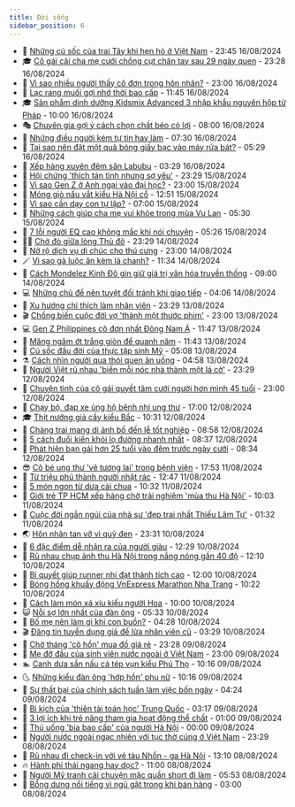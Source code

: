 ```yaml
---
title: Đời sống
sidebar_position: 6
---
```


<!-- vnexpress-doi-song:START -->
- 🚀 [Những cú sốc của trai Tây khi hẹn hò ở Việt Nam](https://vnexpress.net/nhung-cu-soc-cua-trai-tay-khi-hen-ho-o-viet-nam-4782292.html) - 23:45 16/08/2024
- 🎓 [Cô gái cãi cha mẹ cưới chồng cụt chân tay sau 29 ngày quen](https://vnexpress.net/co-gai-cai-cha-me-cuoi-chong-cut-chan-tay-sau-29-ngay-quen-4782067.html) - 23:28 16/08/2024
- 🚦 [Vì sao nhiều người thấy cô đơn trong hôn nhân?](https://vnexpress.net/vi-sao-nhieu-nguoi-thay-co-don-trong-hon-nhan-4782434.html) - 23:00 16/08/2024
- 🦣 [Lạc rang muối gợi nhớ thời bao cấp](https://vnexpress.net/lac-rang-muoi-goi-nho-thoi-bao-cap-4782168.html) - 11:45 16/08/2024
- 🎓 [Sản phẩm dinh dưỡng Kidsmix Advanced 3 nhập khẩu nguyên hộp từ Pháp](https://vnexpress.net/san-pham-dinh-duong-kidsmix-advanced-3-nhap-khau-nguyen-hop-tu-phap-4781894.html) - 10:00 16/08/2024
- 🎭 [Chuyên gia gợi ý cách chọn chất béo có lợi](https://vnexpress.net/chuyen-gia-goi-y-cach-chon-chat-beo-co-loi-4779740.html) - 08:00 16/08/2024
- 🦅 [Những điều người kém tự tin hay làm](https://vnexpress.net/nhung-dieu-nguoi-kem-tu-tin-hay-lam-4782211.html) - 07:30 16/08/2024
- 🎃 [Tại sao nên đặt một quả bóng giấy bạc vào máy rửa bát?](https://vnexpress.net/tai-sao-nen-dat-mot-qua-bong-giay-bac-vao-may-rua-bat-4781941.html) - 05:29 16/08/2024
- 💪 [Xếp hàng xuyên đêm săn Labubu](https://vnexpress.net/xep-hang-xuyen-dem-san-labubu-4782015.html) - 03:29 16/08/2024
- 🐻 [Hội chứng &#39;thích tán tỉnh nhưng sợ yêu&#39;](https://vnexpress.net/hoi-chung-thich-tan-tinh-nhung-so-yeu-4780601.html) - 23:29 15/08/2024
- 🧠 [Vì sao Gen Z ở Anh ngại vào đại học?](https://vnexpress.net/vi-sao-gen-z-o-anh-ngai-vao-dai-hoc-4781986.html) - 23:00 15/08/2024
- 🐘 [Móng giò nấu vắt kiểu Hà Nội cổ](https://vnexpress.net/doi-song-cooking-mong-gio-nau-vat-kieu-ha-noi-co-4781810.html) - 12:51 15/08/2024
- 👹 [Vì sao cần dạy con tự lập?](https://vnexpress.net/vi-sao-can-day-con-tu-lap-4781544.html) - 07:00 15/08/2024
- 💂 [Những cách giúp cha mẹ vui khỏe trong mùa Vu Lan](https://vnexpress.net/nhung-cach-giup-cha-me-vui-khoe-trong-mua-vu-lan-4781759.html) - 05:30 15/08/2024
- 🦍 [7 lỗi người EQ cao không mắc khi nói chuyện](https://vnexpress.net/7-loi-nguoi-eq-cao-khong-mac-khi-noi-chuyen-4781519.html) - 05:26 15/08/2024
- 🧑‍🏫 [Chờ đò giữa lòng Thủ đô](https://vnexpress.net/cho-do-giua-long-thu-do-4781536.html) - 23:29 14/08/2024
- 🧰 [Nở rộ dịch vụ di chúc cho thú cưng](https://vnexpress.net/no-ro-dich-vu-di-chuc-cho-thu-cung-4780939.html) - 23:00 14/08/2024
- 🪄 [Vì sao gà luộc ăn kèm lá chanh?](https://vnexpress.net/doi-song-cooking-vi-sao-ga-luoc-an-kem-la-chanh-4781403.html) - 11:34 14/08/2024
- 🐲 [Cách Mondelez Kinh Đô gìn giữ giá trị văn hóa truyền thống](https://vnexpress.net/cach-mondelez-kinh-do-gin-giu-gia-tri-van-hoa-truyen-thong-4780944.html) - 09:00 14/08/2024
- 💻 [Những chủ đề nên tuyệt đối tránh khi giao tiếp](https://vnexpress.net/nhung-chu-de-nen-tuyet-doi-tranh-khi-giao-tiep-4781352.html) - 04:06 14/08/2024
- 🐘 [Xu hướng chỉ thích làm nhân viên](https://vnexpress.net/xu-huong-chi-thich-lam-nhan-vien-4779279.html) - 23:29 13/08/2024
- 🎬 [Chồng biến cuộc đời vợ &#39;thành một thước phim&#39;](https://vnexpress.net/chong-bien-cuoc-doi-vo-thanh-mot-thuoc-phim-4777778.html) - 23:00 13/08/2024
- 💻 [Gen Z Philippines cô đơn nhất Đông Nam Á](https://vnexpress.net/gen-z-philippines-co-don-nhat-dong-nam-a-4780998.html) - 11:47 13/08/2024
- 🧰 [Măng ngâm ớt trắng giòn để quanh năm](https://vnexpress.net/doi-song-cooking-mang-ngam-ot-trang-gion-de-quanh-nam-4780945.html) - 11:43 13/08/2024
- 🫣 [Cú sốc đầu đời của thực tập sinh Mỹ](https://vnexpress.net/cu-soc-dau-doi-cua-thuc-tap-sinh-my-4780925.html) - 05:08 13/08/2024
- ⚗️ [Cách nhìn người qua thói quen ăn uống](https://vnexpress.net/cach-nhin-nguoi-qua-thoi-quen-an-uong-4780843.html) - 04:58 13/08/2024
- 🌊 [Người Việt rủ nhau &#39;biến mỗi nóc nhà thành một lá cờ&#39;](https://vnexpress.net/nguoi-viet-ru-nhau-bien-moi-noc-nha-thanh-mot-la-co-4780691.html) - 23:29 12/08/2024
- 💃 [Chuyện tình của cô gái quyết tâm cưới người hơn mình 45 tuổi](https://vnexpress.net/chuyen-tinh-cua-co-gai-quyet-tam-cuoi-nguoi-hon-minh-45-tuoi-4779839.html) - 23:00 12/08/2024
- 🦆 [Chạy bộ, đạp xe ủng hộ bệnh nhi ung thư](https://vnexpress.net/chay-bo-dap-xe-ung-ho-benh-nhi-ung-thu-4779753.html) - 17:00 12/08/2024
- 🎓 [Thịt nướng giả cầy kiểu Bắc](https://vnexpress.net/doi-song-cooking-thit-nuong-gia-cay-kieu-bac-4780576.html) - 10:31 12/08/2024
- 💪 [Chàng trai mang di ảnh bố đến lễ tốt nghiệp](https://vnexpress.net/chang-trai-mang-di-anh-bo-den-le-tot-nghiep-4780318.html) - 08:58 12/08/2024
- 🤔 [5 cách đuổi kiến khỏi lọ đường nhanh nhất](https://vnexpress.net/5-cach-duoi-kien-khoi-lo-duong-nhanh-nhat-4780252.html) - 08:37 12/08/2024
- 🧰 [Phát hiện bạn gái hơn 25 tuổi vào đêm trước ngày cưới](https://vnexpress.net/phat-hien-ban-gai-hon-25-tuoi-vao-dem-truoc-ngay-cuoi-4780487.html) - 08:34 12/08/2024
- 😎 [Cô bé ung thư &#39;vẽ tương lai&#39; trong bệnh viện](https://vnexpress.net/co-be-ung-thu-ve-tuong-lai-trong-benh-vien-4779089.html) - 17:53 11/08/2024
- 🌮 [Từ triệu phú thành người nhặt rác](https://vnexpress.net/tu-trieu-phu-thanh-nguoi-nhat-rac-4780056.html) - 12:47 11/08/2024
- 🧠 [5 món ngon từ dưa cải chua](https://vnexpress.net/doi-song-cooking-5-mon-ngon-tu-dua-cai-chua-4780239.html) - 10:32 11/08/2024
- 🎡 [Giới trẻ TP HCM xếp hàng chờ trải nghiệm &#39;mùa thu Hà Nội&#39;](https://vnexpress.net/gioi-tre-tp-hcm-xep-hang-cho-trai-nghiem-mua-thu-ha-noi-4780225.html) - 10:03 11/08/2024
- 🎡 [Cuộc đời ngắn ngủi của nhà sư &#39;đẹp trai nhất Thiếu Lâm Tự&#39;](https://vnexpress.net/cuoc-doi-ngan-ngui-cua-nha-su-dep-trai-nhat-thieu-lam-tu-4780095.html) - 01:32 11/08/2024
- 🌏 [Hôn nhân tan vỡ vì quỹ đen](https://vnexpress.net/hon-nhan-tan-vo-vi-quy-den-4778850.html) - 23:31 10/08/2024
- 🐻 [6 đặc điểm dễ nhận ra của người giàu](https://vnexpress.net/6-dac-diem-de-nhan-ra-cua-nguoi-giau-4780032.html) - 12:29 10/08/2024
- 💂 [Rủ nhau chụp ảnh thu Hà Nội trong nắng nóng gần 40 độ](https://vnexpress.net/ru-nhau-chup-anh-thu-ha-noi-trong-nang-nong-gan-40-do-4780057.html) - 12:10 10/08/2024
- 🥸 [Bí quyết giúp runner nhí đạt thành tích cao](https://vnexpress.net/bi-quyet-giup-runner-nhi-dat-thanh-tich-cao-4780034.html) - 12:00 10/08/2024
- 🌋 [Bóng hồng khuấy động VnExpress Marathon Nha Trang](https://vnexpress.net/bong-hong-khuay-dong-vnexpress-marathon-nha-trang-4779997.html) - 10:22 10/08/2024
- 🦩 [Cách làm món xá xíu kiểu người Hoa](https://vnexpress.net/doi-song-cooking-cach-lam-mon-xa-xiu-kieu-nguoi-hoa-4779944.html) - 10:00 10/08/2024
- 😺 [Nỗi sợ lớn nhất của đàn ông](https://vnexpress.net/noi-so-lon-nhat-cua-dan-ong-4779954.html) - 05:33 10/08/2024
- 🐻 [Bố mẹ nên làm gì khi con buồn?](https://vnexpress.net/bo-me-nen-lam-gi-khi-con-buon-4779701.html) - 04:28 10/08/2024
- 🎬 [Đăng tin tuyển dụng giả để lừa nhân viên cũ](https://vnexpress.net/dang-tin-tuyen-dung-gia-de-lua-nhan-vien-cu-4779827.html) - 03:29 10/08/2024
- 🎊 [Chờ tháng &#39;cô hồn&#39; mua đồ giá rẻ](https://vnexpress.net/cho-thang-co-hon-mua-do-gia-re-4779793.html) - 23:28 09/08/2024
- 💄 [Mẹ đỡ đầu của sinh viên nước ngoài ở Việt Nam](https://vnexpress.net/me-do-dau-cua-sinh-vien-nuoc-ngoai-o-viet-nam-4778340.html) - 23:00 09/08/2024
- 🏊 [Canh dưa sắn nấu cá tép vụn kiểu Phú Thọ](https://vnexpress.net/doi-song-cooking-canh-dua-san-nau-ca-tep-vun-kieu-phu-tho-4779656.html) - 10:16 09/08/2024
- 🌜 [Những kiểu đàn ông &#39;hớp hồn&#39; phụ nữ](https://vnexpress.net/nhung-kieu-dan-ong-hop-hon-phu-nu-4779730.html) - 10:16 09/08/2024
- 🤡 [Sự thất bại của chính sách tuần làm việc bốn ngày](https://vnexpress.net/su-that-bai-cua-chinh-sach-tuan-lam-viec-bon-ngay-4779099.html) - 04:24 09/08/2024
- 🥰 [Bi kịch của &#39;thiên tài toán học&#39; Trung Quốc](https://vnexpress.net/bi-kich-cua-thien-tai-toan-hoc-trung-quoc-4779244.html) - 03:17 09/08/2024
- 🦍 [3 lợi ích khi trẻ năng tham gia hoạt động thể chất](https://vnexpress.net/3-loi-ich-khi-tre-nang-tham-gia-hoat-dong-the-chat-4778649.html) - 01:00 09/08/2024
- 🫣 [Thú uống &#39;bia bao cấp&#39; của người Hà Nội](https://vnexpress.net/thu-uong-bia-bao-cap-cua-nguoi-ha-noi-4778879.html) - 00:00 09/08/2024
- 🚦 [Người nước ngoài ngạc nhiên với tục thờ cúng ở Việt Nam](https://vnexpress.net/nguoi-nuoc-ngoai-ngac-nhien-voi-tuc-tho-cung-o-viet-nam-4778926.html) - 23:29 08/08/2024
- 🐘 [Rủ nhau đi check-in với vé tàu Nhổn - ga Hà Nội](https://vnexpress.net/ru-nhau-di-check-in-voi-ve-tau-nhon-ga-ha-noi-4779358.html) - 13:10 08/08/2024
- 🔥 [Hành phi thái ngang hay dọc?](https://vnexpress.net/doi-song-cooking-hanh-phi-thai-ngang-hay-doc-4779211.html) - 11:00 08/08/2024
- 🎃 [Người Mỹ tranh cãi chuyện mặc quần short đi làm](https://vnexpress.net/nguoi-my-tranh-cai-chuyen-mac-quan-short-di-lam-4779145.html) - 05:53 08/08/2024
- 🥳 [Bỗng dưng nổi tiếng vì ngủ gật trong khi bán hàng](https://vnexpress.net/bong-dung-noi-tieng-vi-ngu-gat-trong-khi-ban-hang-4775895.html) - 03:00 08/08/2024<!-- vnexpress-doi-song:END -->
